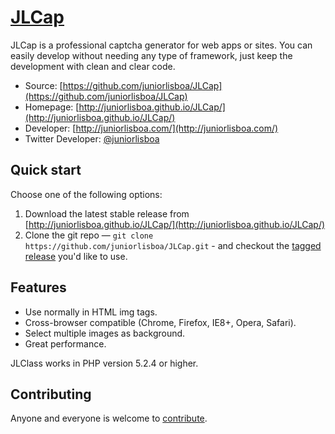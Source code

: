 # [JLCap](http://juniorlisboa.github.io/JLCap/)


JLCap is a professional captcha generator for web apps or sites.
You can easily develop without needing any type of framework, just keep  the development with clean and clear code.

* Source: [https://github.com/juniorlisboa/JLCap](https://github.com/juniorlisboa/JLCap)
* Homepage: [http://juniorlisboa.github.io/JLCap/](http://juniorlisboa.github.io/JLCap/)
* Developer: [http://juniorlisboa.com/](http://juniorlisboa.com/)
* Twitter Developer: [@juniorlisboa](https://twitter.com/juniorlisboa)


## Quick start

Choose one of the following options:

1. Download the latest stable release from
   [http://juniorlisboa.github.io/JLCap/](http://juniorlisboa.github.io/JLCap/)
2. Clone the git repo — `git clone
   https://github.com/juniorlisboa/JLCap.git` - and checkout the [tagged
   release](https://github.com/juniorlisboa/JLCap/releases) you'd like to
   use.


## Features

* Use normally in HTML img tags.
* Cross-browser compatible (Chrome, Firefox, IE8+, Opera, Safari).
* Select multiple images as background.
* Great performance.

JLClass works in PHP version 5.2.4 or higher. 


## Contributing

Anyone and everyone is welcome to [contribute](CONTRIBUTING.md). 
